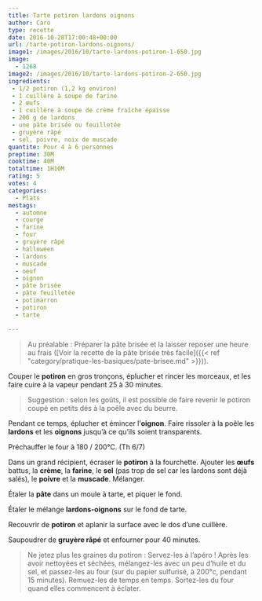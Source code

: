 ```yaml
---
title: Tarte potiron lardons oignons
author: Caro
type: recette
date: 2016-10-28T17:00:48+00:00
url: /tarte-potiron-lardons-oignons/
image1: /images/2016/10/tarte-lardons-potiron-1-650.jpg
image:
  - 1268
image2: /images/2016/10/tarte-lardons-potiron-2-650.jpg
ingredients:
 - 1/2 potiron (1,2 kg environ)
 - 1 cuillère à soupe de farine
 - 2 œufs
 - 1 cuillère à soupe de crème fraîche épaisse
 - 200 g de lardons
 - une pâte brisée ou feuilletée
 - gruyère râpé
 - sel, poivre, noix de muscade
quantite: Pour 4 à 6 personnes
preptime: 30M
cooktime: 40M
totaltime: 1H10M
rating: 5
votes: 4
categories:
  - Plats
mestags:
  - automne
  - courge
  - farine
  - four
  - gruyère râpé
  - halloween
  - lardons
  - muscade
  - oeuf
  - oignon
  - pâte brisée
  - pâte feuilletée
  - potimarron
  - potiron
  - tarte

---
```

> Au préalable : Préparer la pâte brisée et la laisser reposer une heure au frais ([Voir la recette de la pâte brisée très facile]({{< ref "category/pratique-les-basiques/pate-brisee.md" >}})).

Couper le **potiron** en gros tronçons, éplucher et rincer les morceaux, et les faire cuire à la vapeur pendant 25 à 30 minutes.

> Suggestion : selon les goûts, il est possible de faire revenir le potiron coupé en petits dés à la poêle avec du beurre.

Pendant ce temps, éplucher et émincer l&rsquo;**oignon**. Faire rissoler à la poêle les **lardons** et les **oignons** jusqu&rsquo;à ce qu&rsquo;ils soient transparents.

Préchauffer le four à 180 / 200°C. (Th 6/7)

Dans un grand récipient, écraser le **potiron** à la fourchette. Ajouter les **œufs** battus, la **crème**, la **farine**, le **sel** (pas trop de sel car les lardons sont déjà salés), le **poivre** et la **muscade**. Mélanger.

Étaler la **pâte** dans un moule à tarte, et piquer le fond.

Étaler le mélange **lardons-oignons** sur le fond de tarte.

Recouvrir de **potiron** et aplanir la surface avec le dos d&rsquo;une cuillère.

Saupoudrer de **gruyère râpé** et enfourner pour 40 minutes.

> Ne jetez plus les graines du potiron : Servez-les à l&rsquo;apéro !
> Après les avoir nettoyées et séchées, mélangez-les avec un peu d&rsquo;huile et du sel, et passez-les au four (sur du papier sulfurisé, à 200°c, pendant 15 minutes).
> Remuez-les de temps en temps. Sortez-les du four quand elles commencent à éclater.
